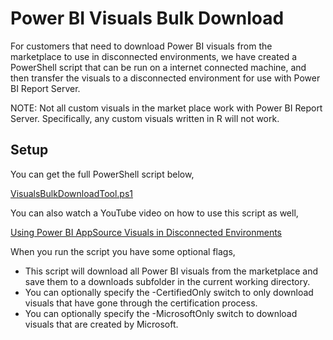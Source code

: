 # Power BI Visuals Bulk Download
For customers that need to download Power BI visuals from the marketplace to use in disconnected environments, we have created a PowerShell script that can be run on a internet connected machine, and then transfer the visuals to a disconnected environment for use with Power BI Report Server.

NOTE:  Not all custom visuals in the market place work with Power BI Report Server.  Specifically, any custom visuals written in R will not work.

## Setup
You can get the full PowerShell script below,

[VisualsBulkDownloadTool.ps1](files/VisualsBulkDownloadTool.ps1)

You can also watch a YouTube video on how to use this script as well,

[Using Power BI AppSource Visuals in Disconnected Environments](https://youtu.be/JRDc9kyAmeo)

When you run the script you have some optional flags,

* This script will download all Power BI visuals from the marketplace and save them to a downloads subfolder in the current working directory.
* You can optionally specify the -CertifiedOnly switch to only download visuals that have gone through the certification process.
* You can optionally specify the -MicrosoftOnly switch to download visuals that are created by Microsoft.